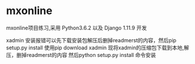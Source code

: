 # mxonline
mxonline项目练习,采用 Python3.6.2 以及 Django 1.11.9 开发

xadmin 安装报错可以先下载安装包解压后删掉readmerst的内容，然后pip setup.py install
    使用pip download xadmin
    现将xadmin的压缩包下载到本地,解压，删掉readmerst的内容
    然后python setup.py  install 命令安装

